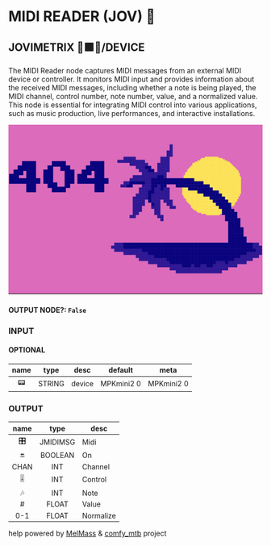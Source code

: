 # MIDI READER (JOV) 🎹

## JOVIMETRIX 🔺🟩🔵/DEVICE

The MIDI Reader node captures MIDI messages from an external MIDI device or controller. It monitors MIDI input and provides information about the received MIDI messages, including whether a note is being played, the MIDI channel, control number, note number, value, and a normalized value. This node is essential for integrating MIDI control into various applications, such as music production, live performances, and interactive installations.

![MIDI READER](https://raw.githubusercontent.com/Amorano/Jovimetrix-examples/master/node/MIDI%20READER/MIDI%20READER.png)

#### OUTPUT NODE?: `False`

### INPUT

#### OPTIONAL

name | type | desc | default | meta
:---:|:---:|---|:---:|---
📟 | STRING | device | MPKmini2 0 | MPKmini2 0

### OUTPUT

name | type | desc
:---:|:---:|---
🎛️ | JMIDIMSG | Midi 
🔛 | BOOLEAN | On 
CHAN | INT | Channel 
🎚️ | INT | Control 
🎶 | INT | Note 
\# | FLOAT | Value 
0-1 | FLOAT | Normalize 

help powered by [MelMass](https://github.com/melMass) & [comfy_mtb](https://github.com/melMass/comfy_mtb) project